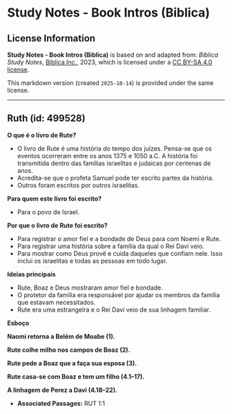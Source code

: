 # Study Notes - Book Intros (Biblica)

## License Information

**Study Notes - Book Intros (Biblica)** is based on and adapted from: _Biblica Study Notes_, [Biblica Inc.](https://www.biblica.com/), 2023, which is licensed under a [CC BY-SA 4.0 license](https://creativecommons.org/licenses/by-sa/4.0/legalcode.en).

This markdown version (created `2025-10-14`) is provided under the same license.



--------------------------------

## Ruth (id: 499528)

**O que é o livro de Rute?**

* O livro de Rute é uma história do tempo dos juízes. Pensa\-se que os eventos ocorreram entre os anos 1375 e 1050 a.C. A história foi transmitida dentro das famílias israelitas e judaicas por centenas de anos.
* Acredita\-se que o profeta Samuel pode ter escrito partes da história.
* Outros foram escritos por outros israelitas.

**Para quem este livro foi escrito?**

* Para o povo de Israel.

**Por que o livro de Rute foi escrito?**

* Para registrar o amor fiel e a bondade de Deus para com Noemi e Rute.
* Para registrar uma história sobre a família da qual o Rei Davi veio.
* Para mostrar como Deus provê e cuida daqueles que confiam nele. Isso inclui os israelitas e todas as pessoas em todo lugar.

**Ideias principais**

* Rute, Boaz e Deus mostraram amor fiel e bondade.
* O protetor da família era responsável por ajudar os membros da família que estavam necessitados.
* Rute era uma estrangeira e o Rei Davi veio de sua linhagem familiar.

**Esboço**

**Naomi retorna a Belém de Moabe (1\).**

**Rute colhe milho nos campos de Boaz (2\).**

**Rute pede a Boaz que a faça sua esposa (3\).**

**Rute casa\-se com Boaz e tem um filho (4\.1–17\).**

**A linhagem de Perez a Davi (4\.18–22\).**

* **Associated Passages:** RUT 1:1

